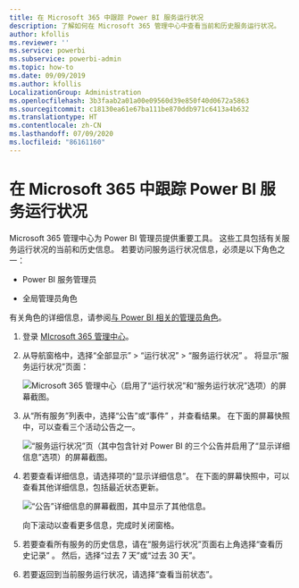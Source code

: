 ```yaml
---
title: 在 Microsoft 365 中跟踪 Power BI 服务运行状况
description: 了解如何在 Microsoft 365 管理中心中查看当前和历史服务运行状况。
author: kfollis
ms.reviewer: ''
ms.service: powerbi
ms.subservice: powerbi-admin
ms.topic: how-to
ms.date: 09/09/2019
ms.author: kfollis
LocalizationGroup: Administration
ms.openlocfilehash: 3b3faab2a01a00e09560d39e850f40d0672a5863
ms.sourcegitcommit: c18130ea61e67ba111be870ddb971c6413a4b632
ms.translationtype: HT
ms.contentlocale: zh-CN
ms.lasthandoff: 07/09/2020
ms.locfileid: "86161160"
---
```

# <a name="track-power-bi-service-health-in-microsoft-365"></a>在 Microsoft 365 中跟踪 Power BI 服务运行状况

Microsoft 365 管理中心为 Power BI 管理员提供重要工具。 这些工具包括有关服务运行状况的当前和历史信息。 若要访问服务运行状况信息，必须是以下角色之一：

* Power BI 服务管理员

* 全局管理员角色

有关角色的详细信息，请参阅[与 Power BI 相关的管理员角色](service-admin-administering-power-bi-in-your-organization.md#administrator-roles-related-to-power-bi)。

1. 登录 [MIcrosoft 365 管理中心](https://portal.office.com/adminportal)。

1. 从导航窗格中，选择“全部显示” > “运行状况” > “服务运行状况”  。 将显示“服务运行状况”页面：

    ![Microsoft 365 管理中心（启用了“运行状况”和“服务运行状况”选项）的屏幕截图。](media/service-admin-health/service-health-tile.png)

1. 从“所有服务”列表中，选择“公告”或“事件” ，并查看结果。 在下面的屏幕快照中，可以查看三个活动公告之一。

    ![“服务运行状况”页（其中包含针对 Power BI 的三个公告并启用了“显示详细信息”选项）的屏幕截图。](media/service-admin-health/active-advisories.png)

1. 若要查看详细信息，请选择项的“显示详细信息”。 在下面的屏幕快照中，可以查看其他详细信息，包括最近状态更新。

    ![“公告”详细信息的屏幕截图，其中显示了其他信息。](media/service-admin-health/advisory-details.png)

    向下滚动以查看更多信息，完成时关闭窗格。

1. 若要查看所有服务的历史信息，请在“服务运行状况”页面右上角选择“查看历史记录” 。 然后，选择“过去 7 天”或“过去 30 天”。 

1. 若要返回到当前服务运行状况，请选择“查看当前状态”。